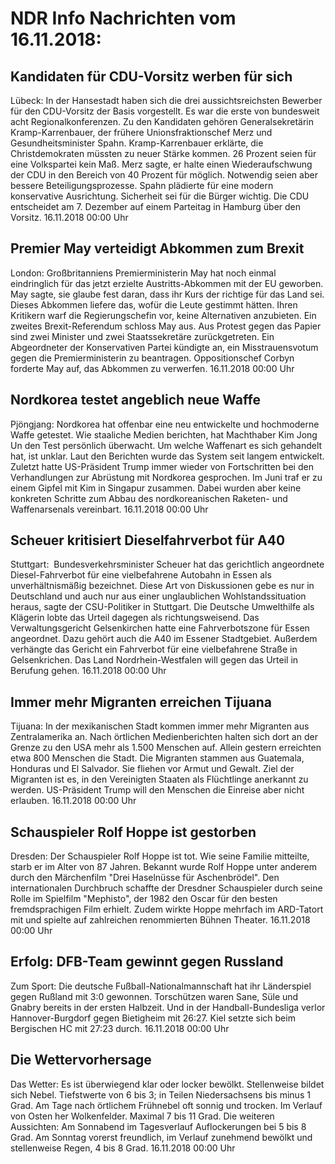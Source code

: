 # NDR Info Nachrichten vom 16.11.2018:


## Kandidaten für CDU-Vorsitz werben für sich
Lübeck: In der Hansestadt haben sich die drei aussichtsreichsten Bewerber für den CDU-Vorsitz der Basis vorgestellt. Es war die erste von bundesweit acht Regionalkonferenzen. Zu den Kandidaten gehören Generalsekretärin Kramp-Karrenbauer, der frühere Unionsfraktionschef Merz und Gesundheitsminister Spahn. Kramp-Karrenbauer erklärte, die Christdemokraten müssten zu neuer Stärke kommen. 26 Prozent seien für eine Volkspartei kein Maß. Merz sagte, er halte einen Wiederaufschwung der CDU in den Bereich von 40 Prozent für möglich. Notwendig seien aber bessere Beteiligungsprozesse. Spahn plädierte für eine modern konservative Ausrichtung. Sicherheit sei für die Bürger wichtig. Die CDU entscheidet am 7. Dezember auf einem Parteitag in Hamburg über den Vorsitz. 16.11.2018 00:00 Uhr 

## Premier May verteidigt Abkommen zum Brexit
London:	Großbritanniens Premierministerin May hat noch einmal eindringlich für das jetzt erzielte Austritts-Abkommen mit der EU geworben. May sagte, sie glaube fest daran, dass ihr Kurs der richtige für das Land sei. Dieses Abkommen liefere das, wofür die Leute gestimmt hätten. Ihren Kritikern warf die Regierungschefin vor, keine Alternativen anzubieten. Ein zweites Brexit-Referendum schloss May aus. Aus Protest gegen das Papier sind zwei Minister und zwei Staatssekretäre zurückgetreten. Ein Abgeordneter der Konservativen Partei kündigte an, ein Misstrauensvotum gegen die Premierministerin zu beantragen. Oppositionschef Corbyn forderte May auf, das Abkommen zu verwerfen. 16.11.2018 00:00 Uhr 

## Nordkorea testet angeblich neue Waffe
Pjöngjang:   Nordkorea hat offenbar eine neu entwickelte und hochmoderne Waffe getestet. Wie staaliche Medien berichten, hat Machthaber Kim Jong Un den Test persönlich überwacht. Um welche Waffenart es sich gehandelt hat, ist unklar. Laut den Berichten wurde das System seit langem entwickelt. Zuletzt hatte US-Präsident Trump immer wieder von Fortschritten bei den Verhandlungen zur Abrüstung mit Nordkorea gesprochen. Im Juni traf er zu einem Gipfel mit Kim in Singapur zusammen. Dabei wurden aber keine konkreten Schritte zum Abbau des nordkoreanischen Raketen- und Waffenarsenals  vereinbart. 16.11.2018 00:00 Uhr 

## Scheuer kritisiert Dieselfahrverbot für A40
Stuttgart:        Bundesverkehrsminister Scheuer hat das gerichtlich angeordnete Diesel-Fahrverbot für eine vielbefahrene Autobahn in Essen als unverhältnismäßig bezeichnet. Diese Art von Diskussionen gebe es nur in Deutschland und auch nur aus einer unglaublichen Wohlstandssituation heraus, sagte der CSU-Politiker in Stuttgart. Die Deutsche Umwelthilfe als Klägerin lobte das Urteil dagegen als richtungsweisend. Das Verwaltungsgericht Gelsenkirchen hatte eine Fahrverbotszone für Essen angeordnet. Dazu gehört auch die A40 im Essener Stadtgebiet. Außerdem verhängte das Gericht ein Fahrverbot für eine vielbefahrene Straße in Gelsenkrichen. Das Land Nordrhein-Westfalen will gegen das Urteil in Berufung gehen. 16.11.2018 00:00 Uhr 

## Immer mehr Migranten erreichen Tijuana
Tijuana: In der mexikanischen Stadt  kommen immer mehr Migranten aus Zentralamerika an. Nach örtlichen Medienberichten halten sich dort an der Grenze zu den USA mehr als 1.500 Menschen auf. Allein gestern erreichten etwa 800 Menschen die Stadt. Die Migranten stammen aus Guatemala, Honduras und El Salvador. Sie fliehen vor Armut und Gewalt. Ziel der Migranten ist es, in den Vereinigten Staaten als Flüchtlinge anerkannt zu werden. US-Präsident Trump will den Menschen die Einreise aber nicht erlauben. 16.11.2018 00:00 Uhr 

## Schauspieler Rolf Hoppe ist gestorben
Dresden: Der Schauspieler Rolf Hoppe ist tot. Wie seine Familie mitteilte, starb er im Alter von 87 Jahren. Bekannt wurde Rolf Hoppe unter anderem durch den Märchenfilm "Drei Haselnüsse für Aschenbrödel". Den internationalen Durchbruch schaffte der Dresdner Schauspieler durch seine Rolle im Spielfilm "Mephisto", der 1982 den Oscar für den besten fremdsprachigen Film erhielt. Zudem wirkte Hoppe mehrfach im ARD-Tatort mit und spielte auf zahlreichen renommierten Bühnen Theater. 16.11.2018 00:00 Uhr 

## Erfolg: DFB-Team gewinnt gegen Russland
Zum Sport: Die deutsche Fußball-Nationalmannschaft hat ihr Länderspiel gegen Rußland mit 3:0 gewonnen. Torschützen waren Sane, Süle und Gnabry bereits in der ersten Halbzeit. Und in der Handball-Bundesliga verlor Hannover-Burgdorf gegen Bietigheim mit 26:27. Kiel setzte sich beim Bergischen HC mit 27:23 durch. 16.11.2018 00:00 Uhr 

## Die Wettervorhersage
Das Wetter: Es ist überwiegend klar oder locker bewölkt. Stellenweise bildet sich Nebel. Tiefstwerte von 6 bis 3; in Teilen Niedersachsens bis minus 1 Grad. Am Tage nach örtlichem Frühnebel oft sonnig und trocken. Im Verlauf von Osten her Wolkenfelder. Maximal 7 bis 11 Grad. Die weiteren Aussichten: Am Sonnabend im Tagesverlauf Auflockerungen bei 5 bis 8 Grad. Am Sonntag vorerst freundlich, im Verlauf zunehmend bewölkt und stellenweise Regen, 4 bis 8 Grad. 16.11.2018 00:00 Uhr 
